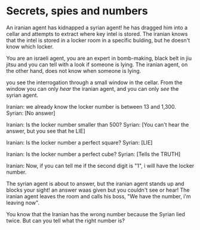 # Secrets, spies and numbers
An iranian agent has kidnapped a syrian agent! he has dragged him into a cellar and attempts to extract where key intel is stored. 
The iranian knows that the intel is stored in a locker room in a specific bulding, but he doesn't know which locker. 

You are an israeli agent, you are an expert in bomb-making, black belt in jiu jitsu and you can tell with a look if someone is lying.
The iranian agent, on the other hand, does not know when someone is lying. 

you see the interrogation through a small window in the cellar. From the window you can only *hear* the iranian agent, and you can only *see* the syrian agent. 

Iranian: we already know the locker number is between 13 and 1,300. 
Syrian: [No answer] 

Iranian: Is the locker number smaller than 500? 
Syrian: [You can't hear the answer, but you see that he LIE]

Iranian: Is the locker number a perfect square? 
Syrian: [LIE] 

Iranian: Is the locker number a perfect cube? 
Syrian: [Tells the TRUTH] 

Iranian: Now, if you can tell me if the second digit is "1", i will have the locker number.

The syrian agent is about to answer, but the iranian agent stands up and blocks your sight! an answer waas given but you couldn't see or hear!
The iranian agent leaves the room and calls his boss, "We have the number, i'm leaving now".

You know that the Iranian has the wrong number because the Syrian lied twice. But can you tell what the right number is? 